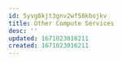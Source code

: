 ```yaml
---
id: 5yvg8kjt3gnv2wf58kbojkv
title: Other Compute Services
desc: ''
updated: 1671023016211
created: 1671023016211
---
```

